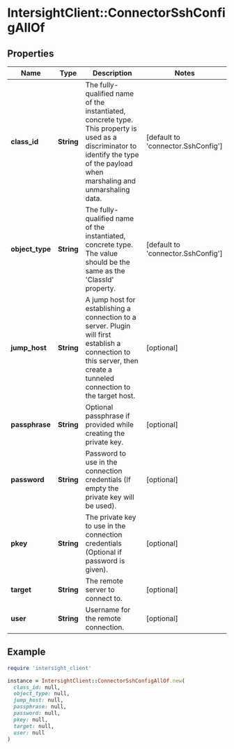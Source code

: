 # IntersightClient::ConnectorSshConfigAllOf

## Properties

| Name | Type | Description | Notes |
| ---- | ---- | ----------- | ----- |
| **class_id** | **String** | The fully-qualified name of the instantiated, concrete type. This property is used as a discriminator to identify the type of the payload when marshaling and unmarshaling data. | [default to &#39;connector.SshConfig&#39;] |
| **object_type** | **String** | The fully-qualified name of the instantiated, concrete type. The value should be the same as the &#39;ClassId&#39; property. | [default to &#39;connector.SshConfig&#39;] |
| **jump_host** | **String** | A jump host for establishing a connection to a server. Plugin will first establish a connection to this server, then create a tunneled connection to the target host. | [optional] |
| **passphrase** | **String** | Optional passphrase if provided while creating the private key. | [optional] |
| **password** | **String** | Password to use in the connection credentials (If empty the private key will be used). | [optional] |
| **pkey** | **String** | The private key to use in the connection credentials (Optional if password is given). | [optional] |
| **target** | **String** | The remote server to connect to. | [optional] |
| **user** | **String** | Username for the remote connection. | [optional] |

## Example

```ruby
require 'intersight_client'

instance = IntersightClient::ConnectorSshConfigAllOf.new(
  class_id: null,
  object_type: null,
  jump_host: null,
  passphrase: null,
  password: null,
  pkey: null,
  target: null,
  user: null
)
```

